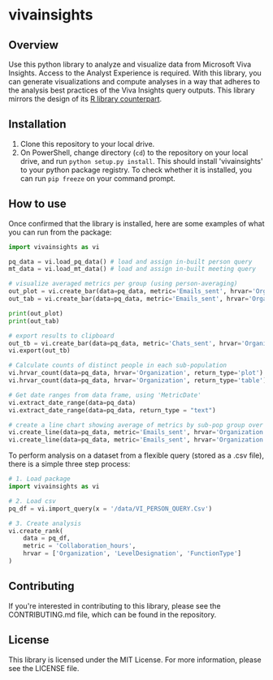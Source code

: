 # vivainsights

## Overview

Use this python library to analyze and visualize data from Microsoft Viva Insights. Access to the Analyst Experience is required. With this library, you can generate visualizations and compute analyses in a way that adheres to the analysis best practices of the Viva Insights query outputs. This library mirrors the design of its [R library counterpart](https://microsoft.github.io/vivainsights/).


## Installation

1. Clone this repository to your local drive. 
1. On PowerShell, change directory (`cd`) to the repository on your local drive, and run `python setup.py install`. This should install 'vivainsights' to your python package registry. To check whether it is installed, you can run `pip freeze` on your command prompt.

## How to use

Once confirmed that the library is installed, here are some examples of what you can run from the package:

```python
import vivainsights as vi

pq_data = vi.load_pq_data() # load and assign in-built person query
mt_data = vi.load_mt_data() # load and assign in-built meeting query

# visualize averaged metrics per group (using person-averaging)
out_plot = vi.create_bar(data=pq_data, metric='Emails_sent', hrvar='Organization', mingroup=5)
out_tab = vi.create_bar(data=pq_data, metric='Emails_sent', hrvar='Organization', mingroup=5, return_type='table')

print(out_plot)
print(out_tab)

# export results to clipboard
out_tb = vi.create_bar(data=pq_data, metric='Chats_sent', hrvar='Organization', mingroup=5, return_type = 'table')
vi.export(out_tb)

# Calculate counts of distinct people in each sub-population
vi.hrvar_count(data=pq_data, hrvar='Organization', return_type='plot')
vi.hrvar_count(data=pq_data, hrvar='Organization', return_type='table')

# Get date ranges from data frame, using 'MetricDate'
vi.extract_date_range(data=pq_data)
vi.extract_date_range(data=pq_data, return_type = "text")

# create a line chart showing average of metrics by sub-pop group over time
vi.create_line(data=pq_data, metric='Emails_sent', hrvar='Organization', mingroup=5, return_type='plot')
vi.create_line(data=pq_data, metric='Emails_sent', hrvar='Organization', mingroup=5, return_type='table')
```

To perform analysis on a dataset from a flexible query (stored as a .csv file), there is a simple three step process:

```python
# 1. Load package
import vivainsights as vi

# 2. Load csv
pq_df = vi.import_query(x = '/data/VI_PERSON_QUERY.Csv')

# 3. Create analysis
vi.create_rank(
    data = pq_df,
    metric = 'Collaboration_hours',
    hrvar = ['Organization', 'LevelDesignation', 'FunctionType']
)
```



## Contributing

If you're interested in contributing to this library, please see the CONTRIBUTING.md file, which can be found in the repository.

## License

This library is licensed under the MIT License. For more information, please see the LICENSE file.